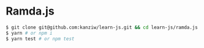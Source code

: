 # Ramda.js

```bash
$ git clone git@github.com:kanziw/learn-js.git && cd learn-js/ramda.js
$ yarn # or npm i
$ yarn test # or npm test
```

